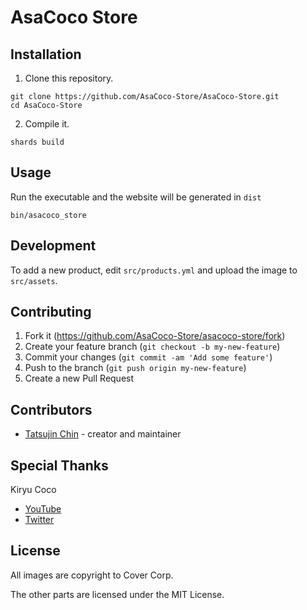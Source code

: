 # AsaCoco Store

## Installation

1. Clone this repository.

```
git clone https://github.com/AsaCoco-Store/AsaCoco-Store.git
cd AsaCoco-Store
```

2. Compile it.

```
shards build
```

## Usage

Run the executable and the website will be generated in `dist`

```
bin/asacoco_store
```

## Development

To add a new product, edit `src/products.yml` and upload the image to `src/assets`.

## Contributing

1. Fork it (<https://github.com/AsaCoco-Store/asacoco-store/fork>)
2. Create your feature branch (`git checkout -b my-new-feature`)
3. Commit your changes (`git commit -am 'Add some feature'`)
4. Push to the branch (`git push origin my-new-feature`)
5. Create a new Pull Request

## Contributors

- [Tatsujin Chin](https://github.com/c910335) - creator and maintainer

## Special Thanks

Kiryu Coco

- [YouTube](https://www.youtube.com/channel/UCS9uQI-jC3DE0L4IpXyvr6w)
- [Twitter](https://twitter.com/kiryucoco)

## License

All images are copyright to Cover Corp.

The other parts are licensed under the MIT License.
